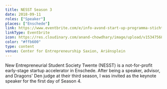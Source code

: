 ```yaml
---
title: NESST Season 3
date: 2018-09-11
roles: ["Speaker"]
places: ["Enschede"]
link: https://www.eventbrite.com/e/info-avond-start-up-programma-stichting-nesst-tickets-48331507841?aff=website
linkType: Eventbrite
icon: https://res.cloudinary.com/anand-chowdhary/image/upload/v1534756835/icons/nesst.png
color: "#ffb600"
type: content
venue: Center for Entrepreneurship Saxion, Ariënsplein
---
```


New Entrepreneurial Student Society Twente (NESST) is a not-for-profit early-stage startup accelerator in Enschede. After being a speaker, advisor, and Dragons' Den judge at their third season, I was invited as the keynote speaker for the first day of Season 4.